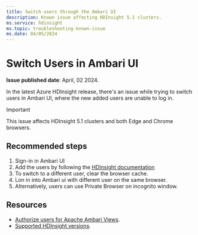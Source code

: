 ```yaml
---
title: Switch users through the Ambari UI
description: Known issue affecting HDInsight 5.1 clusters.
ms.service: hdinsight
ms.topic: troubleshooting-known-issue
ms.date: 04/05/2024
---
```


# Switch Users in Ambari UI

**Issue published date**: April, 02 2024.

In the latest Azure HDInsight release, there's an issue while trying to switch users in Ambari UI, where the new added users are unable to log in.

> [!IMPORTANT]  
> This issue affects HDInsight 5.1 clusters and both Edge and Chrome browsers. 

## Recommended steps

1. Sign-in in Ambari UI
2. Add the users by following the [HDInsight documentation](./hdinsight-authorize-users-to-ambari.md#add-users)
3. To switch to a different user, clear the browser cache.
4. Lon in into Ambari ui with different user on the same browser.
5. Alternatively, users can use Private Browser on incognito window.


## Resources

- [Authorize users for Apache Ambari Views](./hdinsight-authorize-users-to-ambari.md).
- [Supported HDInsight versions](./hdinsight-component-versioning.md#supported-hdinsight-versions).
